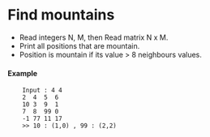 # Find mountains

- Read integers N, M, then Read matrix N x M.
- Print all positions that are mountain. 
- Position is mountain if its value > 8 neighbours values.

#### Example

```
    Input : 4 4
    2  4  5  6
    10 3  9  1
    7  8  99 0
    -1 77 11 17
    >> 10 : (1,0) , 99 : (2,2)
```